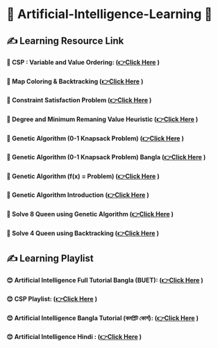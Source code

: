 #  🧐 Artificial-Intelligence-Learning 🧠

## ✍️ Learning Resource Link


#### 🎥 CSP : Variable and Value Ordering: **([👉Click Here](https://youtu.be/Ijoxj3E_1dM) )**

#### 🎥 Map Coloring & Backtracking **([👉Click Here](https://youtu.be/Ijoxj3E_1dM) )**


#### 🎥 Constraint Satisfaction Problem **([👉Click Here](https://youtu.be/lCrHYT_EhDs) )**

#### 🎥 Degree and Minimum Remaning Value Heuristic **([👉Click Here](https://youtu.be/lCrHYT_EhDs?t=1230) )**

#### 🎥 Genetic Algorithm (0-1 Knapsack Problem) **([👉Click Here](https://youtu.be/JgqBM7JG9ew) )**

#### 🎥 Genetic Algorithm (0-1 Knapsack Problem) Bangla **([👉Click Here](https://youtu.be/gOJ1taEbgY0) )**

#### 🎥 Genetic Algorithm (f(x) = Problem) **([👉Click Here](https://youtu.be/svzIUmTcW6w) )**

#### 🎥 Genetic Algorithm Introduction **([👉Click Here](https://youtu.be/QEuZoefCHHU) )**

#### 🎥 Solve 8 Queen using Genetic Algorithm **([👉Click Here](https://youtu.be/cwF-Vz03t2o) )**

#### 🎥 Solve 4 Queen using Backtracking **([👉Click Here](https://youtu.be/cwF-Vz03t2o) )**


## ✍️ Learning Playlist

#### 😊 Artificial Intelligence Full Tutorial Bangla (BUET): **([👉Click Here](https://youtube.com/playlist?list=PLCK1b2JkxwlieBnTBc-okFhVraathHGA1) )**

#### 😊 CSP Playlist: **([👉Click Here](https://youtube.com/playlist?list=PLT7pEzWobe63Xx_Q2jUEw0OSUSsH78TSZ) )**

#### 😊 Artificial Intelligence Bangla Tutorial (কমপ্লিট কোর্স): **([👉Click Here](https://youtube.com/playlist?list=PLncy2sD7w4YrJTxgIEZ_GN6Ja9Wp8iLgj) )**

#### 😊 Artificial Intelligence Hindi : **([👉Click Here](https://youtube.com/playlist?list=PLm5OVvSq7SrwzNrTVEOjr3KeA_H2sG-Ri) )**
